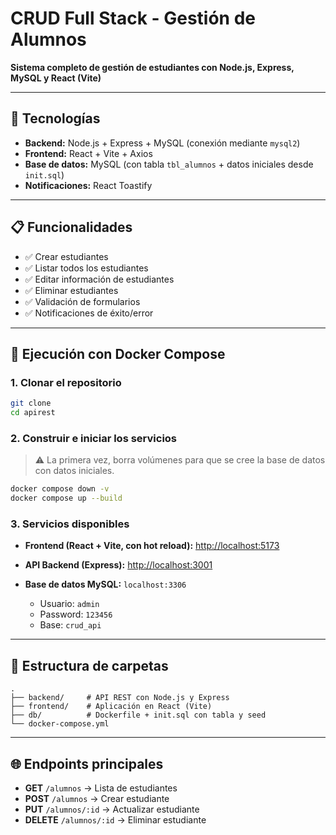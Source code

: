 # CRUD Full Stack - Gestión de Alumnos

**Sistema completo de gestión de estudiantes con Node.js, Express, MySQL y React (Vite)**  

---

## 🚀 Tecnologías

- **Backend:** Node.js + Express + MySQL (conexión mediante `mysql2`)
- **Frontend:** React + Vite + Axios
- **Base de datos:** MySQL (con tabla `tbl_alumnos` + datos iniciales desde `init.sql`)
- **Notificaciones:** React Toastify

---

## 📋 Funcionalidades

- ✅ Crear estudiantes  
- ✅ Listar todos los estudiantes  
- ✅ Editar información de estudiantes  
- ✅ Eliminar estudiantes  
- ✅ Validación de formularios  
- ✅ Notificaciones de éxito/error  

---

## 🐳 Ejecución con Docker Compose

### 1. Clonar el repositorio

```bash
git clone 
cd apirest
````

### 2. Construir e iniciar los servicios

> ⚠️ La primera vez, borra volúmenes para que se cree la base de datos con datos iniciales.

```bash
docker compose down -v
docker compose up --build
```

### 3. Servicios disponibles

- **Frontend (React + Vite, con hot reload):** [http://localhost:5173](http://localhost:5173)
- **API Backend (Express):** [http://localhost:3001](http://localhost:3001)
- **Base de datos MySQL:** `localhost:3306`

  - Usuario: `admin`
  - Password: `123456`
  - Base: `crud_api`

---

## 📂 Estructura de carpetas

```
.
├── backend/     # API REST con Node.js y Express
├── frontend/    # Aplicación en React (Vite)
├── db/          # Dockerfile + init.sql con tabla y seed
└── docker-compose.yml
```

---

## 🌐 Endpoints principales

- **GET** `/alumnos` → Lista de estudiantes
- **POST** `/alumnos` → Crear estudiante
- **PUT** `/alumnos/:id` → Actualizar estudiante
- **DELETE** `/alumnos/:id` → Eliminar estudiante
